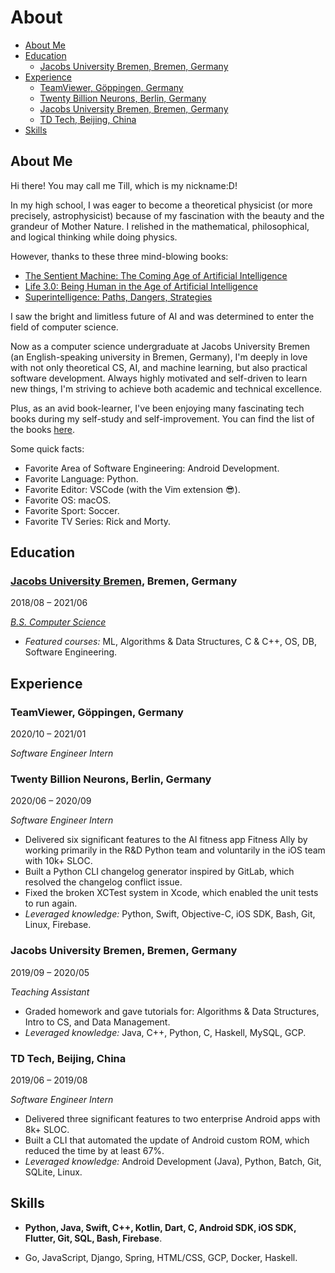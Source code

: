 # About


* [About Me](#about-me)
* [Education](#education)
  * [Jacobs University Bremen, Bremen, Germany](#jacobs-university-bremen-bremen-germany)
* [Experience](#experience)
  * [TeamViewer, Göppingen, Germany](#teamviewer-göppingen-germany)
  * [Twenty Billion Neurons, Berlin, Germany](#twenty-billion-neurons-berlin-germany)
  * [Jacobs University Bremen, Bremen, Germany](#jacobs-university-bremen-bremen-germany-1)
  * [TD Tech, Beijing, China](#td-tech-beijing-china)
* [Skills](#skills)

## About Me

Hi there! You may call me Till, which is my nickname:D!

In my high school, I was eager to become a theoretical physicist (or more precisely, astrophysicist) because of my fascination with the beauty and the grandeur of Mother Nature. I relished in the mathematical, philosophical, and logical thinking while doing physics.

However, thanks to these three mind-blowing books:

* [The Sentient Machine: The Coming Age of Artificial Intelligence](https://www.goodreads.com/book/show/34466959-the-sentient-machine?ac=1&from_search=true&qid=k0Ey92dgkk&rank=1)
* [Life 3.0: Being Human in the Age of Artificial Intelligence](https://www.goodreads.com/book/show/34272565-life-3-0?ac=1&from_search=true&qid=ElsA2TwiLK&rank=1)
* [Superintelligence: Paths, Dangers, Strategies](https://www.goodreads.com/book/show/20527133-superintelligence)

I saw the bright and limitless future of AI and was determined to enter the field of computer science.

Now as a computer science undergraduate at Jacobs University Bremen (an English-speaking university in Bremen, Germany), I'm deeply in love with not only theoretical CS, AI, and machine learning, but also practical software development. Always highly motivated and self-driven to learn new things, I'm striving to achieve both academic and technical excellence.

Plus, as an avid book-learner, I've been enjoying many fascinating tech books during my self-study and self-improvement. You can find the list of the books [here](https://www.goodreads.com/review/list/70012245-tianyao-chen?shelf=tech-books).

Some quick facts:

* Favorite Area of Software Engineering: Android Development.
* Favorite Language: Python.
* Favorite Editor: VSCode (with the Vim extension 😎).
* Favorite OS: macOS.
* Favorite Sport: Soccer.
* Favorite TV Series: Rick and Morty.

## Education

### [Jacobs University Bremen](https://www.jacobs-university.de/), Bremen, Germany

2018/08 – 2021/06

[*B.S. Computer Science*](/pdfs/cs_curriculum.pdf)

* *Featured courses:* ML, Algorithms & Data Structures, C & C++, OS, DB, Software Engineering.

## Experience

### TeamViewer, Göppingen, Germany

2020/10 – 2021/01

*Software Engineer Intern*

### Twenty Billion Neurons, Berlin, Germany

2020/06 – 2020/09

*Software Engineer Intern*

* Delivered six significant features to the AI fitness app Fitness Ally by working primarily in the R&D Python team and voluntarily in the iOS team with 10k+ SLOC.
* Built a Python CLI changelog generator inspired by GitLab, which resolved the changelog conflict issue.
* Fixed the broken XCTest system in Xcode, which enabled the unit tests to run again.
* *Leveraged knowledge:* Python, Swift, Objective-C, iOS SDK, Bash, Git, Linux, Firebase.

### Jacobs University Bremen, Bremen, Germany

2019/09 – 2020/05

*Teaching Assistant*

* Graded homework and gave tutorials for: Algorithms & Data Structures, Intro to CS, and Data Management.
* *Leveraged knowledge:* Java, C++, Python, C, Haskell, MySQL, GCP.

### TD Tech, Beijing, China

2019/06 – 2019/08

*Software Engineer Intern*

* Delivered three significant features to two enterprise Android apps with 8k+ SLOC.
* Built a CLI that automated the update of Android custom ROM, which reduced the time by at least 67%.
* *Leveraged knowledge:* Android Development (Java), Python, Batch, Git, SQLite, Linux.

## Skills

* **Python, Java, Swift, C++, Kotlin, Dart, C, Android SDK, iOS SDK, Flutter, Git, SQL, Bash, Firebase**.

* Go, JavaScript, Django, Spring, HTML/CSS, GCP, Docker, Haskell.

